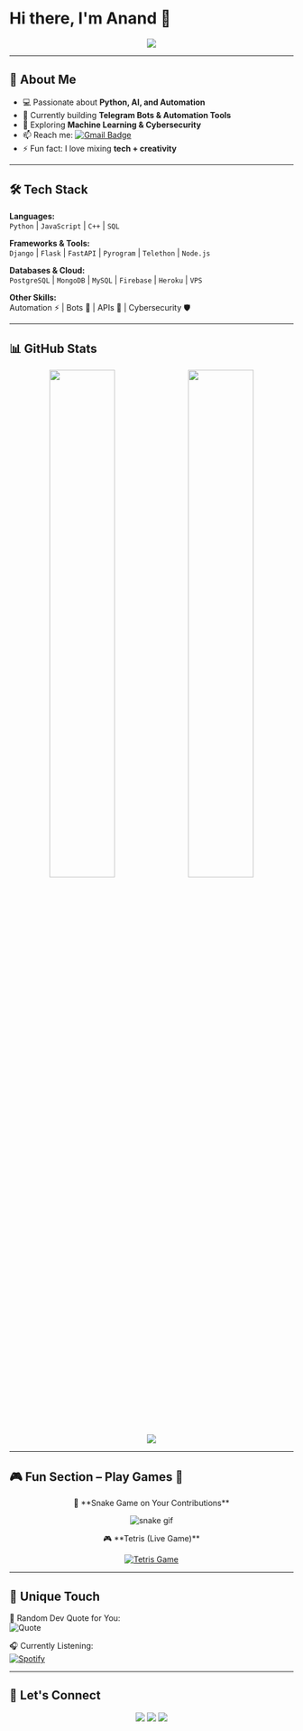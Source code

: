 # Hi there, I'm Anand 👋  

<p align="center">
  <img src="https://readme-typing-svg.herokuapp.com?size=25&center=true&vCenter=true&width=550&lines=Full+Stack+Developer;Python+%7C+AI+%7C+Bots;Open-Source+Contributor;Always+Learning+New+Things!" />
</p>

---

## 🚀 About Me
- 💻 Passionate about **Python, AI, and Automation**  
- 🤖 Currently building **Telegram Bots & Automation Tools**  
- 🌱 Exploring **Machine Learning & Cybersecurity**  
- 📫 Reach me: [![Gmail Badge](https://img.shields.io/badge/-Email-red?style=flat-square&logo=gmail&logoColor=white)](mailto:your-email@example.com)  
- ⚡ Fun fact: I love mixing **tech + creativity**  

---

## 🛠️ Tech Stack
**Languages:**  
`Python` | `JavaScript` | `C++` | `SQL`  

**Frameworks & Tools:**  
`Django` | `Flask` | `FastAPI` | `Pyrogram` | `Telethon` | `Node.js`  

**Databases & Cloud:**  
`PostgreSQL` | `MongoDB` | `MySQL` | `Firebase` | `Heroku` | `VPS`  

**Other Skills:**  
Automation ⚡ | Bots 🤖 | APIs 🔗 | Cybersecurity 🛡️  

---

## 📊 GitHub Stats
<p align="center">
  <img width="48%" src="https://github-readme-stats.vercel.app/api?username=YOUR_USERNAME&show_icons=true&theme=radical" />
  <img width="48%" src="https://github-readme-streak-stats.herokuapp.com/?user=YOUR_USERNAME&theme=radical" />
</p>

<p align="center">
  <img src="https://github-profile-trophy.vercel.app/?username=YOUR_USERNAME&theme=radical&no-frame=true&margin-w=10" />
</p>

---

## 🎮 Fun Section – Play Games 🎲
<p align="center">
  🐍 **Snake Game on Your Contributions**  
</p>

<p align="center">
  <img src="https://github.com/YOUR_USERNAME/YOUR_USERNAME/blob/output/github-contribution-grid-snake.svg" alt="snake gif">
</p>

<p align="center">
  🎮 **Tetris (Live Game)**  
</p>

<p align="center">
  <a href="https://tetris-play.vercel.app/" target="_blank">
    <img src="https://img.shields.io/badge/Play-Tetris-blue?style=for-the-badge&logo=github" alt="Tetris Game">
  </a>
</p>

---

## 🌟 Unique Touch
🔮 Random Dev Quote for You:  
![Quote](https://quotes-github-readme.vercel.app/api?type=horizontal&theme=radical)  

🎧 Currently Listening:  
[![Spotify](https://novatorem.vercel.app/api/spotify)](https://open.spotify.com/)  

---

## 🤝 Let's Connect
<p align="center">
  <a href="https://github.com/tcg2710"><img src="https://img.shields.io/badge/GitHub-100000?style=for-the-badge&logo=github&logoColor=white" /></a>
  <a href="https://linkedin.com/in/tcg2710"><img src="https://img.shields.io/badge/LinkedIn-0e76a8?style=for-the-badge&logo=linkedin&logoColor=white" /></a>
  <a href="https://twitter.com/tcg2710"><img src="https://img.shields.io/badge/Twitter-1DA1F2?style=for-the-badge&logo=twitter&logoColor=white" /></a>
</p>


<!---
tcg2710/tcg2710 is a ✨ special ✨ repository because its `README.md` (this file) appears on your GitHub profile.
You can click the Preview link to take a look at your changes.
--->
